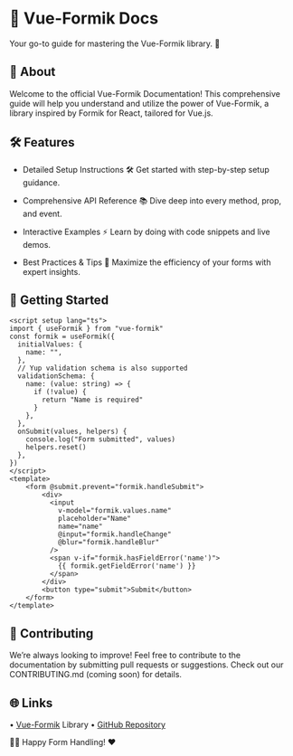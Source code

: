 # 📘 Vue-Formik Docs

Your go-to guide for mastering the Vue-Formik library. 🚀

## 🌟 About

Welcome to the official Vue-Formik Documentation!
This comprehensive guide will help you understand and utilize the power of Vue-Formik, a library inspired by Formik for React, tailored for Vue.js.

## 🛠️ Features
- Detailed Setup Instructions 🛠️
    Get started with step-by-step setup guidance.

- Comprehensive API Reference 📚
  Dive deep into every method, prop, and event.

- Interactive Examples ⚡
  Learn by doing with code snippets and live demos.

- Best Practices & Tips 🌱
  Maximize the efficiency of your forms with expert insights.

## 🚀 Getting Started

```vue
<script setup lang="ts">
import { useFormik } from "vue-formik"
const formik = useFormik({
  initialValues: {
    name: "",
  },
  // Yup validation schema is also supported
  validationSchema: {
    name: (value: string) => {
      if (!value) {
        return "Name is required"
      }
    },
  },
  onSubmit(values, helpers) {
    console.log("Form submitted", values)
    helpers.reset()
  },
})
</script>
<template>
    <form @submit.prevent="formik.handleSubmit">
        <div>
          <input
            v-model="formik.values.name"
            placeholder="Name"
            name="name"
            @input="formik.handleChange"
            @blur="formik.handleBlur"
          />
          <span v-if="formik.hasFieldError('name')">
            {{ formik.getFieldError('name') }}
          </span>
        </div>
        <button type="submit">Submit</button>
    </form>
</template>
```


[//]: # (## 📑 Documentation Sections)

[//]: # (1.	📂 Introduction)

[//]: # (Overview and core concepts.)

[//]: # (2.	⚙️ Setup & Installation)

[//]: # (Installation steps, dependencies, and requirements.)

[//]: # (3.	🎨 Examples & Usage)

[//]: # (Practical examples to get started quickly.)

[//]: # (4.	🔧 API Reference)

[//]: # (Detailed descriptions of all Vue-Formik methods, props, and events.)

[//]: # (5.	💡 Advanced Topics)

[//]: # (Handling complex forms, custom validations, and more.)

## 🤝 Contributing

We’re always looking to improve!
Feel free to contribute to the documentation by submitting pull requests or suggestions. Check out our CONTRIBUTING.md (coming soon) for details.

## 🌐 Links
•	[Vue-Formik](https://www.npmjs.com/package/vue-formik) Library
•	[GitHub Repository](https://github.com/vue-formik/vue-formik)

👩‍💻 Happy Form Handling! ❤️
